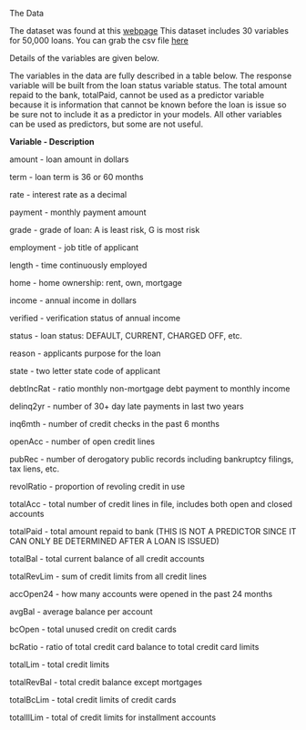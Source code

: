 The Data

The dataset was found at this [webpage](https://datascienceuwl.github.io/Project2018/TheData.html)
This dataset includes 30 variables for 50,000 loans. You can grab the csv file [here](https://datascienceuwl.github.io/Project2018/loans50k.csv)

Details of the variables are given below.

The variables in the data are fully described in a table below. The response variable will be built from the loan status variable status. The total amount repaid to the bank, totalPaid, cannot be used as a predictor variable because it is information that cannot be known before the loan is issue so be sure not to include it as a predictor in your models. All other variables can be used as predictors, but some are not useful.

**Variable  -   Description** <br>

amount	-   loan amount in dollars <br>

term	-   loan term is 36 or 60 months <br>

rate	-   interest rate as a decimal <br>

payment	-   monthly payment amount <br>

grade	-   grade of loan: A is least risk, G is most risk <br>

employment	-   job title of applicant <br>

length	-   time continuously employed <br>

home	-   home ownership: rent, own, mortgage <br>

income	-   annual income in dollars <br>

verified	-   verification status of annual income <br>

status	-   loan status: DEFAULT, CURRENT, CHARGED OFF, etc. <br>

reason	-   applicants purpose for the loan <br>

state	-   two letter state code of applicant <br>

debtIncRat	-   ratio monthly non-mortgage debt payment to monthly income <br>

delinq2yr	-   number of 30+ day late payments in last two years <br>

inq6mth	-   number of credit checks in the past 6 months <br>

openAcc	-   number of open credit lines <br>

pubRec	-   number of derogatory public records including bankruptcy filings, tax liens, etc. <br>

revolRatio	-   proportion of revoling credit in use <br>

totalAcc	-   total number of credit lines in file, includes both open and closed accounts <br>

totalPaid	-   total amount repaid to bank (THIS IS NOT A PREDICTOR SINCE IT CAN ONLY BE DETERMINED AFTER A LOAN IS ISSUED) <br>

totalBal	-   total current balance of all credit accounts <br>

totalRevLim	-   sum of credit limits from all credit lines <br>

accOpen24	-   how many accounts were opened in the past 24 months <br>

avgBal	-   average balance per account <br>

bcOpen	-   total unused credit on credit cards <br>

bcRatio	-   ratio of total credit card balance to total credit card limits <br>

totalLim	-   total credit limits <br>

totalRevBal	-   total credit balance except mortgages <br>

totalBcLim	-   total credit limits of credit cards <br>

totalIlLim	-   total of credit limits for installment accounts <br>